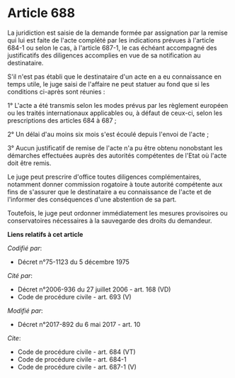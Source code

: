 # Article 688

La juridiction est saisie de la demande formée par assignation par la remise qui lui est faite de l'acte complété par les
indications prévues à l'article 684-1 ou selon le cas, à l'article 687-1, le cas échéant accompagné des justificatifs des
diligences accomplies en vue de sa notification au destinataire.

S'il n'est pas établi que le destinataire d'un acte en a eu connaissance en temps utile, le juge saisi de l'affaire ne peut
statuer au fond que si les conditions ci-après sont réunies :

1° L'acte a été transmis selon les modes prévus par les règlement européen ou les traités internationaux applicables ou, à
défaut de ceux-ci, selon les prescriptions des articles 684 à 687 ;

2° Un délai d'au moins six mois s'est écoulé depuis l'envoi de l'acte ;

3° Aucun justificatif de remise de l'acte n'a pu être obtenu nonobstant les démarches effectuées auprès des autorités
compétentes de l'Etat où l'acte doit être remis.

Le juge peut prescrire d'office toutes diligences complémentaires, notamment donner commission rogatoire à toute autorité
compétente aux fins de s'assurer que le destinataire a eu connaissance de l'acte et de l'informer des conséquences d'une
abstention de sa part.

Toutefois, le juge peut ordonner immédiatement les mesures provisoires ou conservatoires nécessaires à la sauvegarde des
droits du demandeur.

**Liens relatifs à cet article**

_Codifié par_:

  - Décret n°75-1123 du 5 décembre 1975

_Cité par_:

  - Décret n°2006-936 du 27 juillet 2006 - art. 168 (VD)
  - Code de procédure civile - art. 693 (V)

_Modifié par_:

  - Décret n°2017-892 du 6 mai 2017 - art. 10

_Cite_:

  - Code de procédure civile - art. 684 (VT)
  - Code de procédure civile - art. 684-1
  - Code de procédure civile - art. 687-1 (V)
